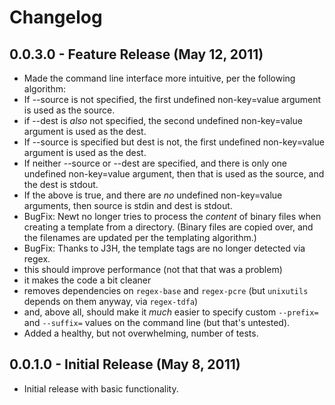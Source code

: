 # Changelog

## 0.0.3.0 - Feature Release (May 12, 2011)

 * Made the command line interface more intuitive, per the following algorithm:
  * If --source is not specified, the first undefined non-key=value argument is used as the source.
   * if --dest is *also* not specified, the second undefined non-key=value argument is used as the dest.
  * If --source is specified but dest is not,  the first undefined non-key=value argument is used as the dest.
  * If neither --source or --dest are specified, and there is only one  undefined non-key=value argument, then that is used as the source, and the dest is stdout.
  * If the above is true, and there are *no* undefined non-key=value arguments, then source is stdin and dest is stdout.
 * BugFix: Newt no longer tries to process the *content* of binary files when creating a template from a directory. (Binary files are copied over, and the filenames are updated per the templating algorithm.)
 * BugFix: Thanks to J3H, the template tags are no longer detected via regex.
  * this should improve performance (not that that was a problem)
  * it makes the code a bit cleaner
  * removes dependencies on `regex-base` and `regex-pcre` (but `unixutils` depends on them anyway, via `regex-tdfa`)
  * and, above all, should make it *much* easier to specify custom `--prefix=` and `--suffix=` values on the command line (but that's untested).
 * Added a healthy, but not overwhelming, number of tests.

## 0.0.1.0 - Initial Release (May 8, 2011)

 * Initial release with basic functionality.
